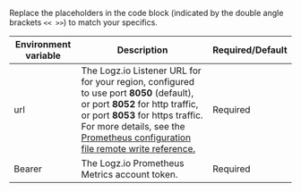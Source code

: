 Replace the placeholders in the code block (indicated by the double angle brackets `<< >>`) to match your specifics.

| Environment variable | Description |Required/Default|
|---|---|---|
|url|  The Logz.io Listener URL for for your region, configured to use port **8050** (default), or port **8052** for http traffic, or port **8053** for https traffic. For more details, see the [Prometheus configuration file remote write reference. ](https://prometheus.io/docs/prometheus/latest/configuration/configuration/#remote_write) | Required|
|Bearer|The Logz.io Prometheus Metrics account token.  | Required|

